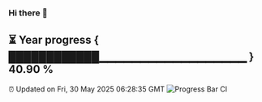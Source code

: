 ### Hi there 👋
⏳ Year progress { ████████████▁▁▁▁▁▁▁▁▁▁▁▁▁▁▁▁▁▁ } 40.90 %
---
⏰ Updated on Fri, 30 May 2025 06:28:35 GMT
![Progress Bar CI](https://github.com/liununu/liununu/workflows/Progress%20Bar%20CI/badge.svg)
